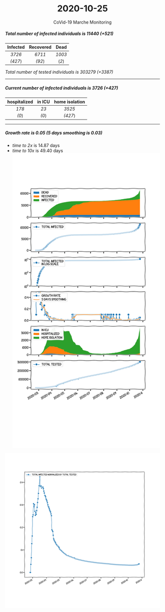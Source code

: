 <div align='center'>

# 2020-10-25
CoVid-19 Marche Monitoring
</div>

##### Total number of infected individuals is 11440 (+521)
Infected | Recovered | Dead
:---: | :---: | :---:
*3726* | *6711* | *1003*
*(427*) | *(92*) | (*2*)

*Total number of tested individuals is 303279 (+3387)*
***
##### Current number of infected individuals is 3726 (+427)
hospitalized | in ICU | home isolation
:---: | :---: | :---:
*178* |*23* |*3525*
*(0*) |*(0*) |*(427*)
***
##### Growth rate is 0.05 (5 days smoothing is 0.03)
- *time to 2x* is 14.87 days
- *time to 10x* is 49.40 days
![stats][stats]

![infected_normalized][infected_normalized]

[stats]: stats_Marche.png
[infected_normalized]: infected_normalized_Marche.png
